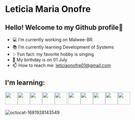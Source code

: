# Leticia Maria Onofre
## Hello! Welcome to my Github profile👋

- 💻 I’m currently working on Malwee-BR
- 📚 I’m currently learning Development of Systems
- ✨ Fun fact: my favorite hobby is singing
- 🎂 My birthday is on 01 July
- 📫 How to reach me: leticiaonofre01@gmail.com

## I'm learning:
<img src="https://cdn.jsdelivr.net/gh/devicons/devicon/icons/android/android-original.svg" width="40" height="40"/><img src="https://cdn.jsdelivr.net/gh/devicons/devicon/icons/bootstrap/bootstrap-original.svg" width="40" height="40"/><img src="https://cdn.jsdelivr.net/gh/devicons/devicon/icons/c/c-original.svg" width="40" height="40"/><img src="https://cdn.jsdelivr.net/gh/devicons/devicon/icons/figma/figma-original.svg" width="40" height="40"/><img src="https://cdn.jsdelivr.net/gh/devicons/devicon/icons/java/java-original.svg"  width="40" height="40"/> <img src="https://cdn.jsdelivr.net/gh/devicons/devicon/icons/mysql/mysql-original.svg" width="40" height="40"/><img src="https://cdn.jsdelivr.net/gh/devicons/devicon/icons/php/php-plain.svg" width="40" height="40"/><img src="https://cdn.jsdelivr.net/gh/devicons/devicon/icons/html5/html5-original.svg" width="40" height="40"/><img src="https://cdn.jsdelivr.net/gh/devicons/devicon/icons/css3/css3-original.svg" width="40" height="40"/><img src="https://cdn.jsdelivr.net/gh/devicons/devicon/icons/javascript/javascript-original.svg" width="40" height="40"/>


![octocat-1681928143549](https://user-images.githubusercontent.com/110931081/233164055-5c3115a4-41ef-42a9-85ff-9ff91d07ba75.png)

          
          
          
          
          
          
          
          
          
          
          



